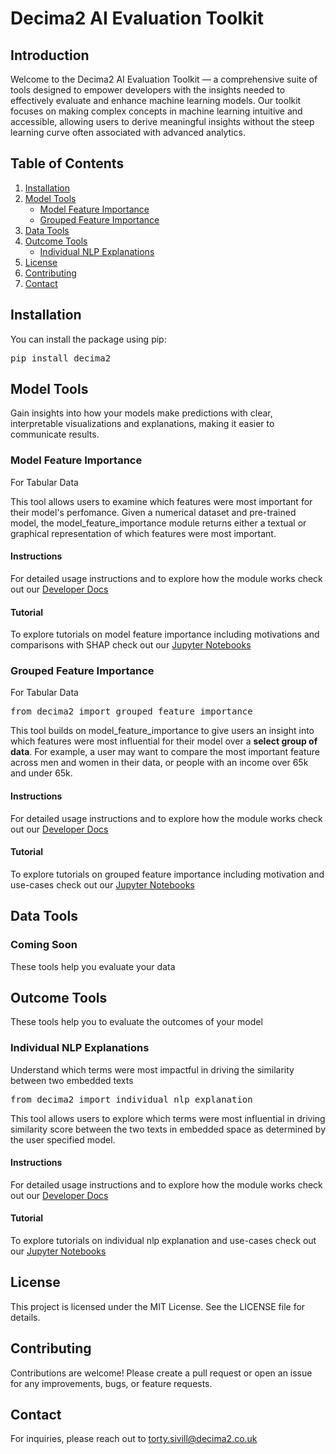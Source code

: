 
# Decima2 AI Evaluation Toolkit

## Introduction
Welcome to the Decima2 AI Evaluation Toolkit — a comprehensive suite of tools designed to empower developers with the insights needed to effectively evaluate and enhance machine learning models. Our toolkit focuses on making complex concepts in machine learning intuitive and accessible, allowing users to derive meaningful insights without the steep learning curve often associated with advanced analytics.



## Table of Contents
1. [Installation](#installation)
2. [Model Tools](#model-tools)
   - [Model Feature Importance](#model-feature-importance)
   - [Grouped Feature Importance](#grouped-feature-importance)
3. [Data Tools](#data-tools)
4. [Outcome Tools](#outcome-tools)
	- [Individual NLP Explanations](#individual-nlp-explanations)
5. [License](#license)
6. [Contributing](#contributing)
7. [Contact](#contact)


## Installation

You can install the package using pip:

<pre>
pip install decima2
</pre>


## Model Tools

Gain insights into how your models make predictions with clear, interpretable visualizations and explanations, making it easier to communicate results. 


### Model Feature Importance
For Tabular Data 

This tool allows users to examine which features were most important for their model's perfomance. Given a numerical dataset and pre-trained model, the model_feature_importance module returns either a textual or graphical representation of which features were most important. 

#### Instructions
For detailed usage instructions and to explore how the module works check out our [Developer Docs](https://docs.decima2.co.uk/docs/explanation/model-feature-importance) 
#### Tutorial 
To explore tutorials on model feature importance including motivations and comparisons with SHAP check out our [Jupyter Notebooks](https://github.com/Decima2/Decima2Toolkit/tree/main/examples/model_insights/model_explanations)  



### Grouped Feature Importance
For Tabular Data 


<pre>
from decima2 import grouped_feature_importance
</pre>

This tool builds on model_feature_importance to give users an insight into which features were most influential for their model over a **select group of data**. For example, a user may want to compare the most important feature across men and women in their data, or people with an income over 65k and under 65k. 

#### Instructions
For detailed usage instructions and to explore how the module works check out our [Developer Docs](https://docs.decima2.co.uk/docs/explanation/grouped-feature-importance) 
#### Tutorial 
To explore tutorials on grouped feature importance including motivation and use-cases check out our [Jupyter Notebooks](https://github.com/Decima2/Decima2Toolkit/tree/main/examples/model_insights/model_explanations)  


## Data Tools
### Coming Soon
These tools help you evaluate your data 

## Outcome Tools
These tools help you to evaluate the outcomes of your model

### Individual NLP Explanations 
Understand which terms were most impactful in driving the similarity between two embedded texts

<pre>
from decima2 import individual_nlp_explanation
</pre>

This tool allows users to explore which terms were most influential in driving similarity score between the two texts in embedded space as determined by the user specified model.  

#### Instructions
For detailed usage instructions and to explore how the module works check out our [Developer Docs](https://docs.decima2.co.uk/docs/nlp/individual-nlp-explanation) 
#### Tutorial 
To explore tutorials on individual nlp explanation and use-cases check out our [Jupyter Notebooks](https://github.com/Decima2/Decima2Toolkit/tree/main/examples/outcome_insights/individual_nlp_explanation)  



## License
This project is licensed under the MIT License. See the LICENSE file for details.

## Contributing
Contributions are welcome! Please create a pull request or open an issue for any improvements, bugs, or feature requests.

## Contact
For inquiries, please reach out to torty.sivill@decima2.co.uk
